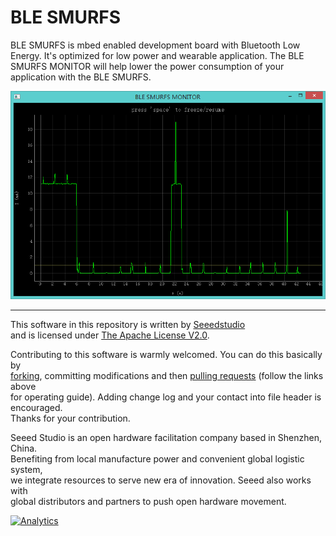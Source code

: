 BLE SMURFS
==========

BLE SMURFS is mbed enabled development board with Bluetooth Low Energy. It's optimized for low power and wearable application.
The BLE SMURFS MONITOR will help lower the power consumption of your application with the BLE SMURFS.

![BLE SMURFS MONITOR](utils/ble_smurfs_monitor_preview.png)

----

This software in this repository is written by [Seeedstudio](http://seeed.cc)<br>
and is licensed under [The Apache License V2.0](http://www.apache.org/licenses/LICENSE-2.0). 

Contributing to this software is warmly welcomed. You can do this basically by<br>
[forking](https://help.github.com/articles/fork-a-repo), committing modifications and then [pulling requests](https://help.github.com/articles/using-pull-requests) (follow the links above<br>
for operating guide). Adding change log and your contact into file header is encouraged.<br>
Thanks for your contribution.

Seeed Studio is an open hardware facilitation company based in Shenzhen, China. <br>
Benefiting from local manufacture power and convenient global logistic system, <br>
we integrate resources to serve new era of innovation. Seeed also works with <br>
global distributors and partners to push open hardware movement.<br>

[![Analytics](https://ga-beacon.appspot.com/UA-46589105-3/ble_smurfs)](https://github.com/igrigorik/ga-beacon)